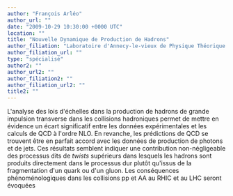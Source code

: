 ```yaml
---
author: "François Arléo"
author_url: ""
date: "2009-10-29 10:30:00 +0000 UTC"
location: ""
title: "Nouvelle Dynamique de Production de Hadrons"
author_filiation: "Laboratoire d'Annecy-le-vieux de Physique Théorique (LAPTH)"
author_filiation_url: ""
type: "spécialisé"
author2: ""
author_url2: ""
author_filiation2: ""
author_filiation_url2: ""
title2: ""
---
```

L'analyse des lois d'échelles dans la production de hadrons de grande impulsion transverse dans les collisions hadroniques permet de mettre en évidence un écart significatif entre les données expérimentales et les calculs de QCD à l'ordre NLO. En revanche, les prédictions de QCD se trouvent être en parfait accord avec les données de production de photons et de jets. Ces résultats semblent indiquer une contribution non-négligeable des processus dits de _twists_ supérieurs dans lesquels les hadrons sont produits directement dans le processus dur plutôt qu'issus de la fragmentation d'un quark ou d'un gluon. Les conséquences phénoménologiques dans les collisions pp et AA au RHIC et au LHC seront évoquées
